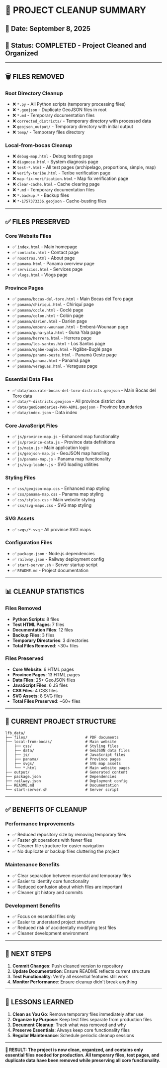 # 🧹 PROJECT CLEANUP SUMMARY

## 📅 Date: September 8, 2025
## 🎯 Status: COMPLETED - Project Cleaned and Organized

---

## 🗑️ **FILES REMOVED**

### **Root Directory Cleanup**
- ❌ `*.py` - All Python scripts (temporary processing files)
- ❌ `*.geojson` - Duplicate GeoJSON files in root
- ❌ `*.md` - Temporary documentation files
- ❌ `corrected_districts/` - Temporary directory with processed data
- ❌ `geojson_output/` - Temporary directory with initial output
- ❌ `temp/` - Temporary files directory

### **Local-from-bocas Cleanup**
- ❌ `debug-map.html` - Debug testing page
- ❌ `diagnose.html` - System diagnosis page
- ❌ `test-*.html` - All test pages (archipelago, proportions, simple, map)
- ❌ `verify-teribe.html` - Teribe verification page
- ❌ `map-fix-verification.html` - Map fix verification page
- ❌ `clear-cache.html` - Cache clearing page
- ❌ `*.md` - Temporary documentation files
- ❌ `*.backup.*` - Backup files
- ❌ `*-1757373336.geojson` - Cache-busting files

---

## ✅ **FILES PRESERVED**

### **Core Website Files**
- ✅ `index.html` - Main homepage
- ✅ `contacto.html` - Contact page
- ✅ `nosotros.html` - About page
- ✅ `panama.html` - Panama overview page
- ✅ `servicios.html` - Services page
- ✅ `vlogs.html` - Vlogs page

### **Province Pages**
- ✅ `panama/bocas-del-toro.html` - Main Bocas del Toro page
- ✅ `panama/chiriqui.html` - Chiriquí page
- ✅ `panama/cocle.html` - Coclé page
- ✅ `panama/colon.html` - Colón page
- ✅ `panama/darien.html` - Darién page
- ✅ `panama/embera-wounaan.html` - Emberá-Wounaan page
- ✅ `panama/guna-yala.html` - Guna Yala page
- ✅ `panama/herrera.html` - Herrera page
- ✅ `panama/los-santos.html` - Los Santos page
- ✅ `panama/ngabe-bugle.html` - Ngäbe-Buglé page
- ✅ `panama/panama-oeste.html` - Panamá Oeste page
- ✅ `panama/panama.html` - Panamá page
- ✅ `panama/veraguas.html` - Veraguas page

### **Essential Data Files**
- ✅ `data/accurate-bocas-del-toro-districts.geojson` - Main Bocas del Toro data
- ✅ `data/*-districts.geojson` - All province district data
- ✅ `data/geoBoundaries-PAN-ADM1.geojson` - Province boundaries
- ✅ `data/index.json` - Data index

### **Core JavaScript Files**
- ✅ `js/province-map.js` - Enhanced map functionality
- ✅ `js/province-data.js` - Province data definitions
- ✅ `js/main.js` - Main application logic
- ✅ `js/geojson-map.js` - GeoJSON map handling
- ✅ `js/panama-map.js` - Panama map functionality
- ✅ `js/svg-loader.js` - SVG loading utilities

### **Styling Files**
- ✅ `css/geojson-map.css` - Enhanced map styling
- ✅ `css/panama-map.css` - Panama map styling
- ✅ `css/styles.css` - Main website styling
- ✅ `css/svg-maps.css` - SVG map styling

### **SVG Assets**
- ✅ `svgs/*.svg` - All province SVG maps

### **Configuration Files**
- ✅ `package.json` - Node.js dependencies
- ✅ `railway.json` - Railway deployment config
- ✅ `start-server.sh` - Server startup script
- ✅ `README.md` - Project documentation

---

## 📊 **CLEANUP STATISTICS**

### **Files Removed**
- **Python Scripts**: 8 files
- **Test HTML Pages**: 7 files
- **Documentation Files**: 12 files
- **Backup Files**: 3 files
- **Temporary Directories**: 3 directories
- **Total Files Removed**: ~30+ files

### **Files Preserved**
- **Core Website**: 6 HTML pages
- **Province Pages**: 13 HTML pages
- **Data Files**: 25+ GeoJSON files
- **JavaScript Files**: 6 JS files
- **CSS Files**: 4 CSS files
- **SVG Assets**: 8 SVG files
- **Total Files Preserved**: ~60+ files

---

## 🎯 **CURRENT PROJECT STRUCTURE**

```
lfb_data/
├── files/                          # PDF documents
├── local-from-bocas/               # Main website
│   ├── css/                        # Styling files
│   ├── data/                       # GeoJSON data files
│   ├── js/                         # JavaScript files
│   ├── panama/                     # Province pages
│   ├── svgs/                       # SVG map assets
│   └── *.html                      # Main website pages
├── output/                         # Generated content
├── package.json                    # Dependencies
├── railway.json                    # Deployment config
├── README.md                       # Documentation
└── start-server.sh                 # Server script
```

---

## ✅ **BENEFITS OF CLEANUP**

### **Performance Improvements**
- ✅ Reduced repository size by removing temporary files
- ✅ Faster git operations with fewer files
- ✅ Cleaner file structure for easier navigation
- ✅ No duplicate or backup files cluttering the project

### **Maintenance Benefits**
- ✅ Clear separation between essential and temporary files
- ✅ Easier to identify core functionality
- ✅ Reduced confusion about which files are important
- ✅ Cleaner git history and commits

### **Development Benefits**
- ✅ Focus on essential files only
- ✅ Easier to understand project structure
- ✅ Reduced risk of accidentally modifying test files
- ✅ Cleaner development environment

---

## 🚀 **NEXT STEPS**

1. **Commit Changes**: Push cleaned version to repository
2. **Update Documentation**: Ensure README reflects current structure
3. **Test Functionality**: Verify all essential features still work
4. **Monitor Performance**: Ensure cleanup didn't break anything

---

## 📝 **LESSONS LEARNED**

1. **Clean as You Go**: Remove temporary files immediately after use
2. **Organize by Purpose**: Keep test files separate from production files
3. **Document Cleanup**: Track what was removed and why
4. **Preserve Essentials**: Always keep core functionality files
5. **Regular Maintenance**: Schedule periodic cleanup sessions

---

**🎯 RESULT: The project is now clean, organized, and contains only essential files needed for production. All temporary files, test pages, and duplicate data have been removed while preserving all core functionality.**
